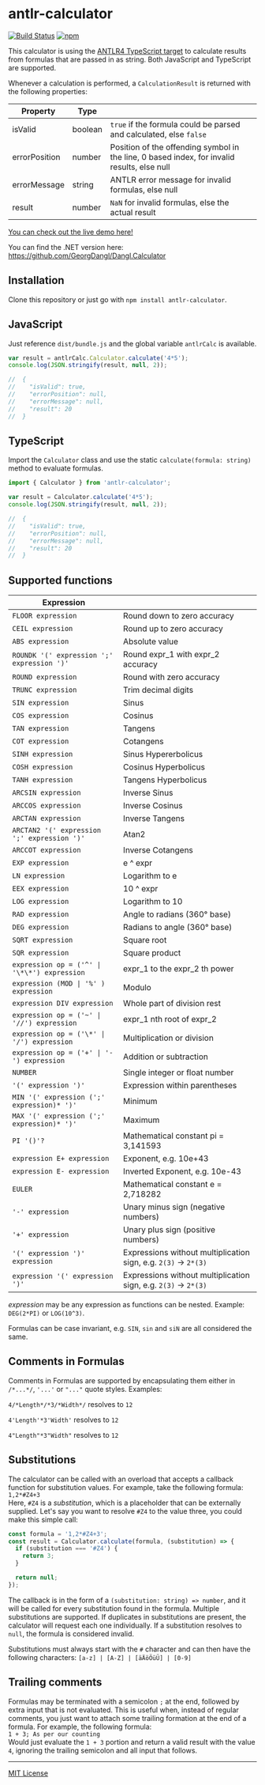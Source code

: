 ﻿# antlr-calculator

[![Build Status](https://jenkins.dangl.me/buildStatus/icon?job=GeorgDangl%2Fantlr-calculator%2Fdevelop)](https://jenkins.dangl.me/job/GeorgDangl/job/antlr-calculator/job/develop/)
[![npm](https://img.shields.io/npm/v/antlr-calculator.svg)](https://www.npmjs.com/package/antlr-calculator)

This calculator is using the [ANTLR4 TypeScript target](https://github.com/tunnelvisionlabs/antlr4ts)
to calculate results from formulas that are passed in as string. Both JavaScript and TypeScript are supported.

Whenever a calculation is performed, a `CalculationResult` is returned with the following properties:

| Property      | Type    |                                                                                             |
| ------------- | ------- | ------------------------------------------------------------------------------------------- |
| isValid       | boolean | `true` if the formula could be parsed and calculated, else `false`                          |
| errorPosition | number  | Position of the offending symbol in the line, 0 based index, for invalid results, else null |
| errorMessage  | string  | ANTLR error message for invalid formulas, else null                                         |
| result        | number  | `NaN` for invalid formulas, else the actual result                                          |

[You can check out the live demo here!](https://antlr-calculator.dangl.me)

You can find the .NET version here: https://github.com/GeorgDangl/Dangl.Calculator

## Installation

Clone this repository or just go with `npm install antlr-calculator`.

## JavaScript

Just reference `dist/bundle.js` and the global variable `antlrCalc` is available.

```javascript
var result = antlrCalc.Calculator.calculate('4*5');
console.log(JSON.stringify(result, null, 2));

//  {
//    "isValid": true,
//    "errorPosition": null,
//    "errorMessage": null,
//    "result": 20
//  }
```

## TypeScript

Import the `Calculator` class and use the static `calculate(formula: string)` method to evaluate formulas.

```typescript
import { Calculator } from 'antlr-calculator';

var result = Calculator.calculate('4*5');
console.log(JSON.stringify(result, null, 2));

//  {
//    "isValid": true,
//    "errorPosition": null,
//    "errorMessage": null,
//    "result": 20
//  }
```

## Supported functions

| Expression                                   |                                                                 |
| -------------------------------------------- | --------------------------------------------------------------- |
| `FLOOR expression`                           | Round down to zero accuracy                                     |
| `CEIL expression`                            | Round up to zero accuracy                                       |
| `ABS expression`                             | Absolute value                                                  |
| `ROUNDK '(' expression ';' expression ')'`   | Round expr_1 with expr_2 accuracy                               |
| `ROUND expression`                           | Round with zero accuracy                                        |
| `TRUNC expression`                           | Trim decimal digits                                             |
| `SIN expression`                             | Sinus                                                           |
| `COS expression`                             | Cosinus                                                         |
| `TAN expression`                             | Tangens                                                         |
| `COT expression`                             | Cotangens                                                       |
| `SINH expression`                            | Sinus Hypererbolicus                                            |
| `COSH expression`                            | Cosinus Hyperbolicus                                            |
| `TANH expression`                            | Tangens Hyperbolicus                                            |
| `ARCSIN expression`                          | Inverse Sinus                                                   |
| `ARCCOS expression`                          | Inverse Cosinus                                                 |
| `ARCTAN expression`                          | Inverse Tangens                                                 |
| `ARCTAN2 '(' expression ';' expression ')'`  | Atan2                                                           |
| `ARCCOT expression`                          | Inverse Cotangens                                               |
| `EXP expression`                             | e ^ expr                                                        |
| `LN expression`                              | Logarithm to e                                                  |
| `EEX expression`                             | 10 ^ expr                                                       |
| `LOG expression`                             | Logarithm to 10                                                 |
| `RAD expression`                             | Angle to radians (360° base)                                    |
| `DEG expression`                             | Radians to angle (360° base)                                    |
| `SQRT expression`                            | Square root                                                     |
| `SQR expression`                             | Square product                                                  |
| `expression op = ('^' \| '\*\*') expression` | expr_1 to the expr_2 th power                                   |
| `expression (MOD \| '%' ) expression`        | Modulo                                                          |
| `expression DIV expression`                  | Whole part of division rest                                     |
| `expression op = ('~' \| '//') expression`   | expr_1 nth root of expr_2                                       |
| `expression op = ('\*' \| '/') expression`   | Multiplication or division                                      |
| `expression op = ('+' \| '-') expression`    | Addition or subtraction                                         |
| `NUMBER`                                     | Single integer or float number                                  |
| `'(' expression ')'`                         | Expression within parentheses                                   |
| `MIN '(' expression (';' expression)* ')'`   | Minimum                                                         |
| `MAX '(' expression (';' expression)* ')'`   | Maximum                                                         |
| `PI '()'?`                                   | Mathematical constant pi = 3,141593                             |
| `expression E+ expression`                   | Exponent, e.g. 10e+43                                           |
| `expression E- expression`                   | Inverted Exponent, e.g. 10e-43                                  |
| `EULER`                                      | Mathematical constant e = 2,718282                              |
| `'-' expression`                             | Unary minus sign (negative numbers)                             |
| `'+' expression`                             | Unary plus sign (positive numbers)                              |
| `'(' expression ')' expression`              | Expressions without multiplication sign, e.g. `2(3)` -> `2*(3)` |
| `expression '(' expression ')'`              | Expressions without multiplication sign, e.g. `2(3)` -> `2*(3)` |

_expression_ may be any expression as functions can be nested. Example: `DEG(2*PI)` or `LOG(10^3)`.

Formulas can be case invariant, e.g. `SIN`, `sin` and `siN` are all considered the same.

## Comments in Formulas

Comments in Formulas are supported by encapsulating them either in `/*...*/`, `'...'` or `"..."` quote styles. Examples:

`4/*Length*/*3/*Width*/` resolves to `12`

`4'Length'*3'Width'` resolves to `12`

`4"Length"*3"Width"` resolves to `12`

## Substitutions

The calculator can be called with an overload that accepts a callback function for substitution values. For example, take the following formula:  
`1,2*#Z4+3`  
Here, `#Z4` is a _substitution_, which is a placeholder that can be externally supplied. Let's say you want to resolve `#Z4` to the value three, you could make this simple call:

```typescript
const formula = '1,2*#Z4+3';
const result = Calculator.calculate(formula, (substitution) => {
  if (substitution === '#Z4') {
    return 3;
  }

  return null;
});
```

The callback is in the form of a `(substitution: string) => number`, and it will be called for every substitution found in the formula. Multiple substitutions are supported. If duplicates in substitutions are present, the calculator will request each one individually. If a substitution resolves to `null`, the formula is considered invalid.

Substitutions must always start with the `#` character and can then have the following characters: `[a-z] | [A-Z] | [äÄöÖüÜ] | [0-9]`

## Trailing comments

Formulas may be terminated with a semicolon `;` at the end, followed by extra input that is not evaluated. This is useful when, instead of regular comments, you
just want to attach some trailing formation at the end of a formula. For example, the following formula:  
`1 + 3; As per our counting`  
Would just evaluate the `1 + 3` portion and return a valid result with the value `4`, ignoring the trailing semicolon and all input that follows.

---

[MIT License](License.md)
